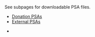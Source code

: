 See subpages for downloadable PSA files.

-   [Donation PSAs](https://wiki-files.wmfo.org/Staff_Info/Files_+_Media/PSAs/Donation_PSAs/ "Staff_Info/Files_+_Media/PSAs/Donation_PSAs")
-   [External PSAs](https://wiki-files.wmfo.org/Staff_Info/Files_+_Media/PSAs/External_PSAs/ "Staff_Info/Files_+_Media/PSAs/External_PSAs")

*
